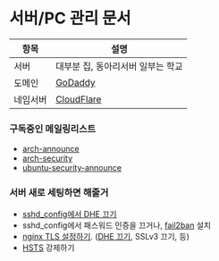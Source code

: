 서버/PC 관리 문서
========

항목     | 설명
---------|--------------------------------------------------
서버     | 대부분 집, 동아리서버 일부는 학교
도메인   | [GoDaddy]
네임서버 | [CloudFlare]

### 구독중인 메일링리스트
- [arch-announce](https://lists.archlinux.org/listinfo/arch-announce)
- [arch-security](https://lists.archlinux.org/listinfo/arch-security)
- [ubuntu-security-announce](https://lists.ubuntu.com/mailman/listinfo/ubuntu-security-announce)

### 서버 새로 세팅하면 해줄거
- [sshd_config에서 DHE 끄기](https://weakdh.org/sysadmin.html#openssh)
- sshd_config에서 패스워드 인증을 끄거나, [fail2ban] 설치
- [nginx TLS 설정하기][https]. ([DHE 끄기](https://weakdh.org), SSLv3 끄기, 등)
- [HSTS] 강제하기

[GoDaddy]: https://kr.godaddy.com/
[CloudFlare]: https://www.cloudflare.com/
[fail2ban]: https://github.com/fail2ban/fail2ban
[https]: https://github.com/simnalamburt/nginx.conf
[HSTS]: https://scotthelme.co.uk/setting-up-hsts-in-nginx
